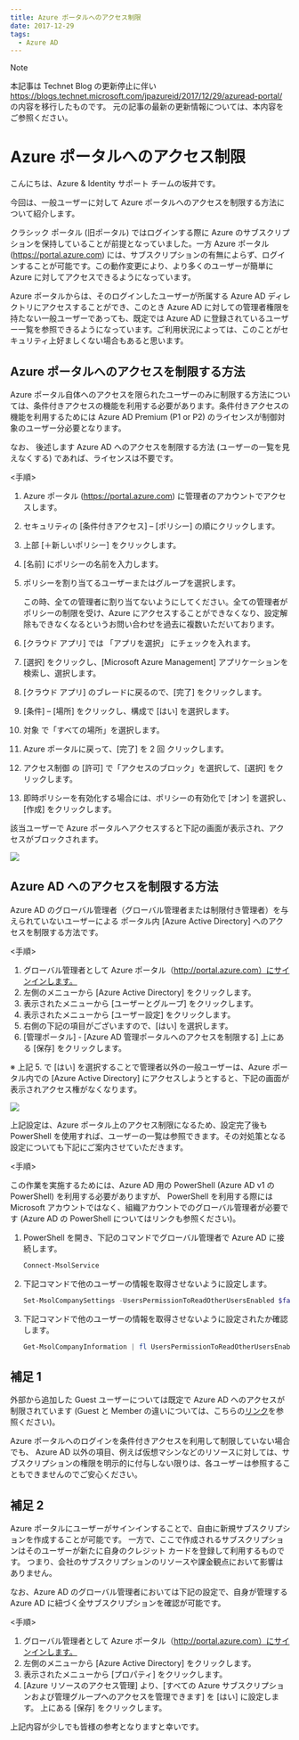 ```yaml
---
title: Azure ポータルへのアクセス制限
date: 2017-12-29
tags:
  - Azure AD
---
```


> [!NOTE]
> 本記事は Technet Blog の更新停止に伴い https://blogs.technet.microsoft.com/jpazureid/2017/12/29/azuread-portal/ の内容を移行したものです。
> 元の記事の最新の更新情報については、本内容をご参照ください。

# Azure ポータルへのアクセス制限

こんにちは、Azure & Identity サポート チームの坂井です。

今回は、一般ユーザーに対して Azure ポータルへのアクセスを制限する方法について紹介します。

クラシック ポータル (旧ポータル) ではログインする際に Azure のサブスクリプションを保持していることが前提となっていました。一方 Azure ポータル (https://portal.azure.com) には、サブスクリプションの有無によらず、ログインすることが可能です。この動作変更により、より多くのユーザーが簡単に Azure に対してアクセスできるようになっています。

Azure ポータルからは、そのログインしたユーザーが所属する Azure AD ディレクトリにアクセスすることができ、このとき Azure AD に対しての管理者権限を持たない一般ユーザーであっても、既定では Azure AD に登録されているユーザー一覧を参照できるようになっています。ご利用状況によっては、このことがセキュリティ上好ましくない場合もあると思います。

## Azure ポータルへのアクセスを制限する方法

Azure ポータル自体へのアクセスを限られたユーザーのみに制限する方法については、条件付きアクセスの機能を利用する必要があります。条件付きアクセスの機能を利用するためには Azure AD Premium (P1 or P2) のライセンスが制御対象のユーザー分必要となります。

なお、 後述します Azure AD へのアクセスを制限する方法 (ユーザーの一覧を見えなくする) であれば、ライセンスは不要です。

<手順>

1. Azure ポータル (https://portal.azure.com) に管理者のアカウントでアクセスします。
2. セキュリティの [条件付きアクセス] – [ポリシー] の順にクリックします。
3. 上部 [＋新しいポリシー] をクリックします。
4. [名前] にポリシーの名前を入力します。
5. ポリシーを割り当てるユーザーまたはグループを選択します。

    この時、全ての管理者に割り当てないようにしてください。全ての管理者がポリシーの制限を受け、Azure にアクセスすることができなくなり、設定解除もできなくなるというお問い合わせを過去に複数いただいております。

6. [クラウド アプリ] では 「アプリを選択」 にチェックを入れます。
7. [選択] をクリックし、[Microsoft Azure Management] アプリケーションを検索し、選択します。
8. [クラウド アプリ] のブレードに戻るので、[完了] をクリックします。
9. [条件] – [場所] をクリックし、構成で [はい] を選択します。
10. 対象 で「すべての場所」を選択します。
11. Azure ポータルに戻って、[完了] を 2 回 クリックします。
12. アクセス制御 の [許可] で「アクセスのブロック」を選択して、[選択] をクリックします。
13. 即時ポリシーを有効化する場合には、ポリシーの有効化で [オン] を選択し、[作成] をクリックします。

該当ユーザーで Azure ポータルへアクセスすると下記の画面が表示され、アクセスがブロックされます。

![](./access-restriction-azure-portal/access-restricted.png)

## Azure AD へのアクセスを制限する方法

Azure AD のグローバル管理者（グローバル管理者または制限付き管理者）を与えられていないユーザーによる ポータル内 [Azure Active Directory] へのアクセスを制限する方法です。

<手順>

1. グローバル管理者として Azure ポータル（http://portal.azure.com）にサインインします。
2. 左側のメニューから [Azure Active Directory] をクリックします。
3. 表示されたメニューから [ユーザーとグループ] をクリックします。
4. 表示されたメニューから [ユーザー設定] をクリックします。
5. 右側の下記の項目がございますので、[はい] を選択します。
6. [管理ポータル] - [Azure AD 管理ポータルへのアクセスを制限する] 
 上にある [保存] をクリックします。

※ 上記 5. で [はい] を選択することで管理者以外の一般ユーザーは、Azure ポータル内での [Azure Active Directory] にアクセスしようとすると、下記の画面が表示されアクセス権がなくなります。

![](./access-restriction-azure-portal/no-access.png)

上記設定は、Azure ポータル上のアクセス制限になるため、設定完了後も PowerShell を使用すれば、ユーザーの一覧は参照できます。その対処策となる設定についても下記にご案内させていただきます。

<手順>

この作業を実施するためには、Azure AD 用の PowerShell (Azure AD v1 の PowerShell) を利用する必要がありますが、 PowerShell を利用する際には Microsoft アカウントではなく、組織アカウントでのグローバル管理者が必要です (Azure AD の PowerShell についてはリンクも参照ください)。

1. PowerShell を開き、下記のコマンドでグローバル管理者で Azure AD に接続します。

    ```powershell
    Connect-MsolService
    ```

2. 下記コマンドで他のユーザーの情報を取得させないように設定します。

    ```powershell 
    Set-MsolCompanySettings -UsersPermissionToReadOtherUsersEnabled $false
    ```

3. 下記コマンドで他のユーザーの情報を取得させないように設定されたか確認します。

    ```powershell
    Get-MsolCompanyInformation | fl UsersPermissionToReadOtherUsersEnabled
    ```

## 補足 1

外部から追加した Guest ユーザーについては既定で Azure AD へのアクセスが制限されています 
(Guest と Member の違いについては、こちらの<a href="https://github.com/jpazureid/blog/blob/master/articles/azure-active-directory/member-and-guest-user.md">リンク</a>を参照ください)。

Azure ポータルへのログインを条件付きアクセスを利用して制限していない場合でも、 Azure AD 以外の項目、例えば仮想マシンなどのリソースに対しては、サブスクリプションの権限を明示的に付与しない限りは、各ユーザーは参照することもできませんのでご安心ください。

## 補足 2

Azure ポータルにユーザーがサインインすることで、自由に新規サブスクリプションを作成することが可能です。
一方で、ここで作成されるサブスクリプションはそのユーザーが新たに自身のクレジット カードを登録して利用するものです。
つまり、会社のサブスクリプションのリソースや課金観点において影響はありません。

なお、Azure AD のグローバル管理者においては下記の設定で、自身が管理する Azure AD に紐づく全サブスクリプションを確認が可能です。

<手順>

1. グローバル管理者として Azure ポータル（http://portal.azure.com）にサインインします。
2. 左側のメニューから [Azure Active Directory] をクリックします。
3. 表示されたメニューから [プロパティ] をクリックします。
4. [Azure リソースのアクセス管理] より、[すべての Azure サブスクリプションおよび管理グループへのアクセスを管理できます] を [はい] に設定します。
 上にある [保存] をクリックします。

上記内容が少しでも皆様の参考となりますと幸いです。

